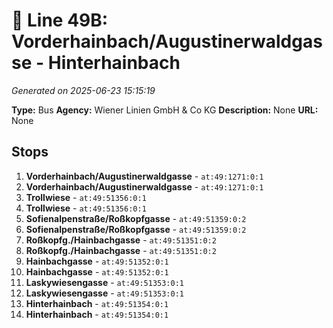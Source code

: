 # 🚌 Line 49B: Vorderhainbach/Augustinerwaldgasse - Hinterhainbach

*Generated on 2025-06-23 15:15:19*

**Type:** Bus
**Agency:** Wiener Linien GmbH & Co KG
**Description:** None
**URL:** None

## Stops

1. **Vorderhainbach/Augustinerwaldgasse** - `at:49:1271:0:1`
2. **Vorderhainbach/Augustinerwaldgasse** - `at:49:1271:0:1`
3. **Trollwiese** - `at:49:51356:0:1`
4. **Trollwiese** - `at:49:51356:0:1`
5. **Sofienalpenstraße/Roßkopfgasse** - `at:49:51359:0:2`
6. **Sofienalpenstraße/Roßkopfgasse** - `at:49:51359:0:2`
7. **Roßkopfg./Hainbachgasse** - `at:49:51351:0:2`
8. **Roßkopfg./Hainbachgasse** - `at:49:51351:0:2`
9. **Hainbachgasse** - `at:49:51352:0:1`
10. **Hainbachgasse** - `at:49:51352:0:1`
11. **Laskywiesengasse** - `at:49:51353:0:1`
12. **Laskywiesengasse** - `at:49:51353:0:1`
13. **Hinterhainbach** - `at:49:51354:0:1`
14. **Hinterhainbach** - `at:49:51354:0:1`